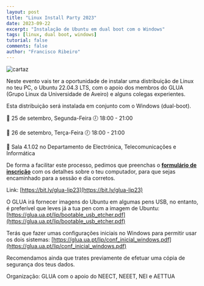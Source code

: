 ```yaml
---
layout: post
title: "Linux Install Party 2023"
date: 2023-09-22
excerpt: "Instalação de Ubuntu em dual boot com o Windows"
tags: [linux, dual boot, windows]
tutorial: false
comments: false
author: "Francisco Ribeiro"
---
```


![cartaz](/img/talks_workshops/LIP23_post.png)


Neste evento vais ter a oportunidade de instalar uma distribuição de Linux no teu PC, o Ubuntu 22.04.3 LTS, com o apoio dos membros do GLUA (Grupo Linux da Universidade de Aveiro) e alguns colegas experientes.

Esta distribuição será instalada em conjunto com o Windows (dual-boot).

📆 25 de setembro, Segunda-Feira
🕖 18:00 - 21:00

📆 26 de setembro, Terça-Feira
🕖 18:00 - 21:00

📍 Sala 4.1.02 no Departamento de Electrónica, Telecomunicações e Informática

De forma a facilitar este processo, pedimos que preenchas o [**formulário de inscrição**](https://bit.ly/glua-lip23) com os detalhes sobre o teu computador, para que sejas encaminhado para a sessão e dia corretos.

Link: [https://bit.ly/glua-lip23](https://bit.ly/glua-lip23)


O GLUA irá fornecer imagens do Ubuntu em algumas pens USB, no entanto, é preferível que leves já a tua pen com a imagem de Ubuntu:
 [https://glua.ua.pt/lip/bootable_usb_etcher.pdf](https://glua.ua.pt/lip/bootable_usb_etcher.pdf)

Terás que fazer umas configurações iniciais no Windows para permitir usar os dois sistemas:
[https://glua.ua.pt/lip/conf_inicial_windows.pdf](https://glua.ua.pt/lip/conf_inicial_windows.pdf)

Recomendamos ainda que trates previamente de efetuar uma cópia de segurança dos teus dados.

Organização: GLUA com o apoio do NEECT, NEEET, NEI e AETTUA
